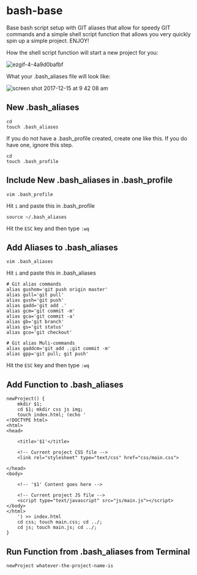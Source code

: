 # bash-base
Base bash script setup with GIT aliases that allow for speedy GIT commands and a simple shell script function that allows you very quickly spin up a simple project. ENJOY!

How the shell script function will start a new project for you:

![ezgif-4-4a9d0bafbf](https://user-images.githubusercontent.com/8548846/34048441-b35146ae-e181-11e7-9d2c-17fca70f33c3.gif)

What your .bash_aliases file will look like:

![screen shot 2017-12-15 at 9 42 08 am](https://user-images.githubusercontent.com/8548846/34046809-4984d5d8-e17c-11e7-9300-cc64092c80cf.png)

## New .bash_aliases
```shell
cd
touch .bash_aliases
```
If you do not have a .bash_profile created, create one like this. If you do have one, ignore this step.
```shell
cd
touch .bash_profile
```

## Include New .bash_aliases in .bash_profile
```shell
vim .bash_profile
```
Hit `i` and paste this in .bash_profile
```shell
source ~/.bash_aliases
```
Hit the `ESC` key and then type `:wq`

## Add Aliases to .bash_aliases
```shell
vim .bash_aliases
```
Hit `i` and paste this in .bash_aliases
```shell
# Git alias commands
alias gushom='git push origin master'
alias gull='git pull'
alias gush='git push'
alias gadd='git add .'
alias gcm='git commit -m'
alias gca='git commit -a'
alias gb='git branch'
alias gs='git status'
alias gco='git checkout'

# Git alias Muli-commands
alias gaddcm='git add .;git commit -m'
alias gpp='git pull; git push'
```
Hit the `ESC` key and then type `:wq`

## Add Function to .bash_aliases
```shell
newProject() {
	mkdir $1;
	cd $1; mkdir css js img;
	touch index.html; (echo '
<!DOCTYPE html>
<html>
<head>

	<title>'$1'</title>

	<!-- Current project CSS file -->
	<link rel="stylesheet" type="text/css" href="css/main.css">

</head>
<body>

	<!-- '$1' Content goes here -->
	
	<!-- Current project JS file -->
	<script type="text/javascript" src="js/main.js"></script>
</body>
</html>
	') >> index.html
	cd css; touch main.css; cd ../;
	cd js; touch main.js; cd ../;
}
```

## Run Function from .bash_aliases from Terminal
```shell
newProject whatever-the-project-name-is
```
